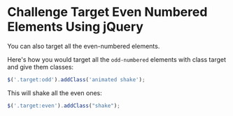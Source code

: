 # Challenge Target Even Numbered Elements Using jQuery

You can also target all the even-numbered elements.

Here's how you would target all the `odd-numbered` elements with class target and give them classes:

```javascript
$('.target:odd').addClass('animated shake');
```

This will shake all the even ones:

```javascript
$('.target:even').addClass("shake");
```
